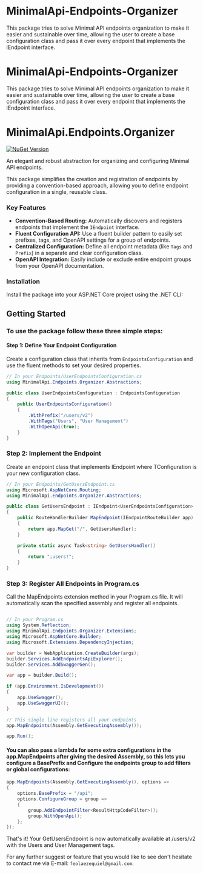 # MinimalApi-Endpoints-Organizer
This package tries to solve Minimal API endpoints organization to make it easier and sustainable over time, allowing the user to create a base configuration class and pass it over every endpoint that implements the IEndpoint interface.

# MinimalApi-Endpoints-Organizer
This package tries to solve Minimal API endpoints organization to make it easier and sustainable over time, 
allowing the user to create a base configuration class and pass it over every endpoint that implements the IEndpoint interface.

# MinimalApi.Endpoints.Organizer

[![NuGet Version](https://img.shields.io/nuget/v/EFeola.MinimalApi.Endpoints.Organizer)](https://www.nuget.org/packages/EFeola.MinimalApi.Endpoints.Organizer/)

An elegant and robust abstraction for organizing and configuring Minimal API endpoints.

This package simplifies the creation and registration of endpoints by providing a convention-based approach, allowing you to define endpoint configuration in a single, reusable class.

### Key Features
* **Convention-Based Routing:** Automatically discovers and registers endpoints that implement the `IEndpoint` interface.
* **Fluent Configuration API:** Use a fluent builder pattern to easily set prefixes, tags, and OpenAPI settings for a group of endpoints.
* **Centralized Configuration:** Define all endpoint metadata (like `Tags` and `Prefix`) in a separate and clear configuration class.
* **OpenAPI Integration:** Easily include or exclude entire endpoint groups from your OpenAPI documentation.

### Installation

Install the package into your ASP.NET Core project using the .NET CLI:

## Getting Started
### To use the package follow these three simple steps:

#### Step 1: Define Your Endpoint Configuration
Create a configuration class that inherits from `EndpointsConfiguration` and use the fluent methods to set your desired properties.

```csharp
// In your Endpoints/UserEndpointsConfiguration.cs
using MinimalApi.Endpoints.Organizer.Abstractions;

public class UserEndpointsConfiguration : EndpointsConfiguration
{
    public UserEndpointsConfiguration()
    {
        .WithPrefix("/users/v2")
        .WithTags("Users", "User Management")
        .WithOpenApi(true);
    }
}
```
### Step 2: Implement the Endpoint
Create an endpoint class that implements IEndpoint<TConfiguration> where TConfiguration is your new configuration class.

```csharp
// In your Endpoints/GetUsersEndpoint.cs
using Microsoft.AspNetCore.Routing;
using MinimalApi.Endpoints.Organizer.Abstractions;

public class GetUsersEndpoint : IEndpoint<UserEndpointsConfiguration>
{
    public RouteHandlerBuilder MapEndpoint(IEndpointRouteBuilder app)
    {
        return app.MapGet("/", GetUsersHandler);
    }

    private static async Task<string> GetUsersHandler() 
    {
        return "¡users!";
    }
}
```

### Step 3: Register All Endpoints in Program.cs
Call the MapEndpoints extension method in your Program.cs file. It will automatically scan the specified assembly and register all endpoints.

```csharp

// In your Program.cs
using System.Reflection;
using MinimalApi.Endpoints.Organizer.Extensions;
using Microsoft.AspNetCore.Builder;
using Microsoft.Extensions.DependencyInjection;

var builder = WebApplication.CreateBuilder(args);
builder.Services.AddEndpointsApiExplorer();
builder.Services.AddSwaggerGen();

var app = builder.Build();

if (app.Environment.IsDevelopment())
{
    app.UseSwagger();
    app.UseSwaggerUI();
}

// This single line registers all your endpoints
app.MapEndpoints(Assembly.GetExecutingAssembly());

app.Run();
```

#### You can also pass a lambda for some extra configurations in the app.MapEndpoints after giving the desired Assembly, so this lets you configure a BasePrefix and Configure the endpoints group to add filters or global configurations:
```csharp
app.MapEndpoints(Assembly.GetExecutingAssembly(), options => 
{
    options.BasePrefix = "/api";
    options.ConfigureGroup = group => 
    {
        group.AddEndpointFilter<ResultHttpCodeFilter>();
        group.WithOpenApi();
    };
});

```

That's it! Your GetUsersEndpoint is now automatically available at /users/v2 with the Users and User Management tags.

For any further suggest or feature that you would like to see don't hesitate to contact me via E-mail: `feolaezequiel@gmail.com`. 